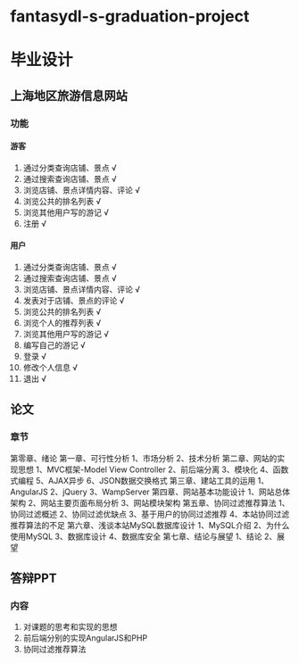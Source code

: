 # fantasydl-s-graduation-project

# 毕业设计

## 上海地区旅游信息网站

### 功能

#### 游客
1. 通过分类查询店铺、景点 √
2. 通过搜索查询店铺、景点 √
3. 浏览店铺、景点详情内容、评论 √
4. 浏览公共的排名列表 √
5. 浏览其他用户写的游记 √
6. 注册 √

#### 用户
1. 通过分类查询店铺、景点 √
2. 通过搜索查询店铺、景点 √
3. 浏览店铺、景点详情内容、评论 √
4. 发表对于店铺、景点的评论 √
5. 浏览公共的排名列表 √
6. 浏览个人的推荐列表 √
7. 浏览其他用户写的游记 √
8. 编写自己的游记 √
9. 登录 √
10. 修改个人信息 √
11. 退出 √

## 论文

### 章节

第零章、绪论 
第一章、可行性分析
	1、市场分析
	2、技术分析
第二章、网站的实现思想 
	1、MVC框架-Model View Controller
	2、前后端分离
	3、模块化
	4、函数式编程
	5、AJAX异步
	6、JSON数据交换格式
第三章、建站工具的运用 
	1、AngularJS
	2、jQuery
	3、WampServer
第四章、网站基本功能设计 
	1、网站总体架构
	2、网站主要页面布局分析
	3、网站模块架构
第五章、协同过滤推荐算法
	1、协同过滤概述
	2、协同过滤优缺点
	3、基于用户的协同过滤推荐
	4、本站协同过滤推荐算法的不足
第六章、浅谈本站MySQL数据库设计
	1、MySQL介绍
	2、为什么使用MySQL
	3、数据库设计
	4、数据库安全
第七章、结论与展望
	1、结论
	2、展望

## 答辩PPT

### 内容

1. 对课题的思考和实现的思想
2. 前后端分别的实现AngularJS和PHP
3. 协同过滤推荐算法